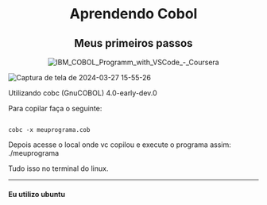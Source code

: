 <div align="center"> 
 <h1>Aprendendo Cobol</h1>
<h2>Meus primeiros passos</h2>

![IBM_COBOL_Programm_with_VSCode_-_Coursera](https://github.com/dalwid/cobol/assets/18519618/b05fb709-9b6e-4558-a792-4f36205ab18d)
</div>

<div align>
  
![Captura de tela de 2024-03-27 15-55-26](https://github.com/dalwid/cobol/assets/18519618/c0d23747-34a3-479a-893e-2add3221f298)
</div>
<p>Utilizando cobc (GnuCOBOL) 4.0-early-dev.0</p>
<p> Para copilar faça o seguinte: </p>

```

cobc -x meuprograma.cob

```

<p>
  Depois acesse o local onde vc copilou e execute o programa assim: 
  ./meuprograma  
</p>
<p> Tudo isso no terminal do linux.</p>
<hr>
<h4>Eu utilizo ubuntu</h4>
